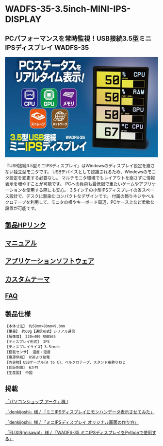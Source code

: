 # WADFS-35-3.5inch-MINI-IPS-DISPLAY

## PCパフォーマンスを常時監視！USB接続3.5型ミニIPSディスプレイ WADFS-35

![](img/image.png)

『USB接続3.5型ミニIPSディスプレイ』はWindowsのディスプレイ設定を崩さない独立型モニタです。
USBデバイスとして認識されるため、Windowsのモニタ設定を変更する必要なし。
マルチモニタ環境でもレイアウトを崩さずに情報表示を増やすことが可能です。
PCへの負荷も最低限で重たいゲームやアプリケーションを使用する際にも安心。
3.5インチの小型IPSディスプレイの省スペース設計で、デスクに馴染むコンパクトなデザインです。
付属の飾りネジやベルクロテープを利用して、モニタの横やキーボード周辺、PCケース上など柔軟な設置が可能です。


## [製品HPリンク](https://bit-trade-one.co.jp/wadfs35/) 

## [マニュアル](https://bit-trade-one.co.jp/wadfs35/manual/)

## [アプリケーションソフトウェア](https://bit-trade-one.co.jp/forUser/WADFS-35WeActStudioSystemMonitor.zip)  

## [カスタムテーマ](CustomTheme)

## [FAQ](FAQ.md)

## 製品仕様
    【本体寸法】 約58mm×88mm×9.0mm
    【重量】 約60g【通信形式】シリアル通信
    【解像度】 320×480 RGB565
    【ディスプレイ形式】 IPS
    【ディスプレイサイズ】3.5inch
    【搭載センサ】 温度・湿度
    【電源供給】 USBより給電
    【内容物】USBケーブル(A to C)、ベルクロテープ、スタンド用飾りねじ
    【保証期間】 6か月
    【生産国】 中国


## 掲載

[「パソコンショップ アーク」様 /](https://x.com/ark_akiba/status/1918141047584244155?s=61)

[「denkijoshi」様 / 「ミニIPSディスプレイにモンハンデータ表示させてみた」](https://note.com/denkijoshi/n/ncc04285158d1)

[「denkijoshi」様 / 「ミニIPSディスプレイ オリジナル画面の作り方」](https://note.com/denkijoshi/n/n3d68426d0282?sub_rt=share_pb)

[「ELIXIR(misawa)」様 / 「WADFS-35 ミニIPSディスプレイをPythonで使用する」](https://qiita.com/ELIXIR/items/fe11c0dbff241ef44c10)

